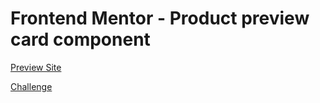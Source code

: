 # Frontend Mentor - Product preview card component
[Preview Site](https://jagpratap.github.io/ProductPreviewCard)

[Challenge](https://www.frontendmentor.io/challenges/product-preview-card-component-GO7UmttRfa)